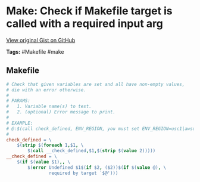 # Make: Check if Makefile target is called with a required input arg 

[View original Gist on GitHub](https://gist.github.com/Integralist/a4418dc1fc7940e2ee77183461e6ed9d)

**Tags:** #Makefile #make

## Makefile

```makefile
# Check that given variables are set and all have non-empty values,
# die with an error otherwise.
#
# PARAMS:
#   1. Variable name(s) to test.
#   2. (optional) Error message to print.
#
# EXAMPLE:
# @:$(call check_defined, ENV_REGION, you must set ENV_REGION=usc1|awsuse2)
#
check_defined = \
    $(strip $(foreach 1,$1, \
        $(call __check_defined,$1,$(strip $(value 2)))))
__check_defined = \
    $(if $(value $1),, \
        $(error Undefined $1$(if $2, ($2))$(if $(value @), \
                required by target `$@')))

```

